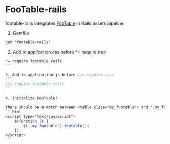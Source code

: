FooTable-rails
==============

footable-rails integrates [FooTable](https://github.com/bradvin/FooTable) in Rails assets pipeline.

1. Gemfile
```
gem 'footable-rails'
```

2. Add to application.css before *= require tree

````sass
*= require footable-rails
```

3. Add to application.js before //= require tree
```
//= require footable-rails
```

4. Initialize FooTable!

There should be a match between <table class="my_footable"> and ".my_footable"
```html
<script type="text/javascript">
    $(function () {
        $('.my_footable').footable();
    });
</script>
```